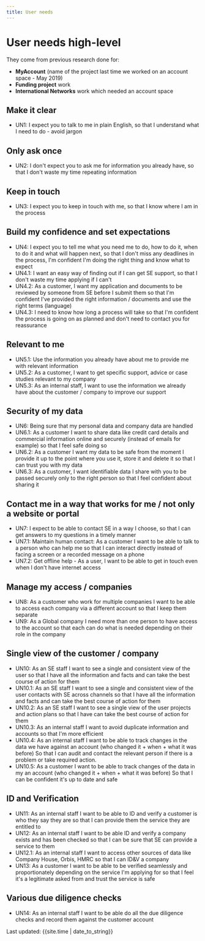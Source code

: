 ```yaml
---
title: User needs
---
```

# User needs high-level

They come from previous research done for:
- **MyAccount** (name of the project last time we worked on an account space - May 2019)
- **Funding project** work
- **International Networks** work which needed an account space

## Make it clear
- UN1: I expect you to talk to me in plain English, so that I understand what I need to do - avoid jargon

## Only ask once
- UN2: I don't expect you to ask me for information you already have, so that I don't waste my time repeating information

## Keep in touch
- UN3: I expect you to keep in touch with me, so that I know where I am in the process

## Build my confidence and set expectations
- UN4: I expect you to tell me what you need me to do, how to do it, when to do it and what will happen next, so that I don't miss any deadlines in the process, I'm confident I'm doing the right thing and know what to expect
- UN4.1: I want an easy way of finding out if I can get SE support, so that I don't waste my time applying if I can't
- UN4.2: As a customer, I want my application and documents to be reviewed by someone from SE before I submit them so that I'm confident I've provided the right information / documents and use the right terms  (language)
- UN4.3: I need to know how long a process will take so that I'm confident the process is going on as planned and don't need to contact you for reassurance

## Relevant to me
- UN5.1: Use the information you already have about me to provide me with relevant information
- UN5.2: As a customer, I want to get specific support, advice or case studies relevant to my company
- UN5.3: As an internal staff, I want to use the information we already have about the customer / company to improve our support

## Security of my data
- UN6: Being sure that my personal data and company data are handled
- UN6.1: As a customer I want to share data like credit card details and commercial information online and securely (instead of emails for example) so that I feel safe doing so
- UN6.2: As a customer I want  my data to be safe from the moment I provide it up to the point where you use it, store it and delete it so that I can trust you with my data
- UN6.3: As a customer, I want identifiable data I share with you to be passed securely only to the right person so that I feel confident about sharing it

## Contact me in a way that works for me / not only a website or portal
- UN7: I expect to be able to contact SE in a way I choose, so that I can get answers to my questions in a timely manner
- UN7.1: Maintain human contact: As a customer I want to be able to talk to a person who can help me so that I can interact directly instead of facing a screen or a recorded message on a phone
- UN7.2: Get offline help - As a user, I want to be able to get in touch even when I don't have internet access

## Manage my access / companies
- UN8: As a customer who work for multiple companies I want to be able to access each company via a different account so that I keep them separate
- UN9: As a Global company I need more than one person to have access to the account so that each can do what is needed depending on their role in the company
 
## Single view of the customer / company
- UN10: As an SE staff I want to see a single and consistent view of the user so that I have all the information and facts and can take the best course of action for them
- UN10.1: As an SE staff I want to see a single and consistent view of the user contacts with SE across channels so that I have all the information and facts and can take the best course of action for them
- UN10.2: As an SE staff I want to see a single view of the user projects and action plans so that I have can take the best course of action for them
- UN10.3: As an internal staff I want to avoid duplicate information and accounts so that I'm more efficient
- UN10.4: As an internal staff I want to be able to track changes in the data we have against an account (who changed it + when + what it was before) So that I can audit and contact the relevant person if there is a problem or take required action.
- UN10.5: As a customer I want to be able to track changes of the data in my  an account (who changed it + when + what it was before) So that I can be confident it's up to date and safe

## ID and Verification
- UN11: As an internal staff I want to be able to ID and verify a customer is who they say they are so that I can provide them the service they are entitled to
- UN12: As an internal staff I want to be able ID and verify a company exists and has been checked so that I can be sure that SE can provide a service to them
- UN12.1: As an internal staff I want to access other sources of data like Company House, Orbis, HMRC so that I can ID&V a company
- UN13: As a customer I want to be able to be verified seamlessly and proportionately depending on the service I'm applying for so that I feel it's a legitimate asked from and trust the service is safe

## Various due diligence checks
- UN14: As an internal staff I want to be able do all the due diligence checks and record them against the customer account

<div>Last updated: {{site.time | date_to_string}}</div>

